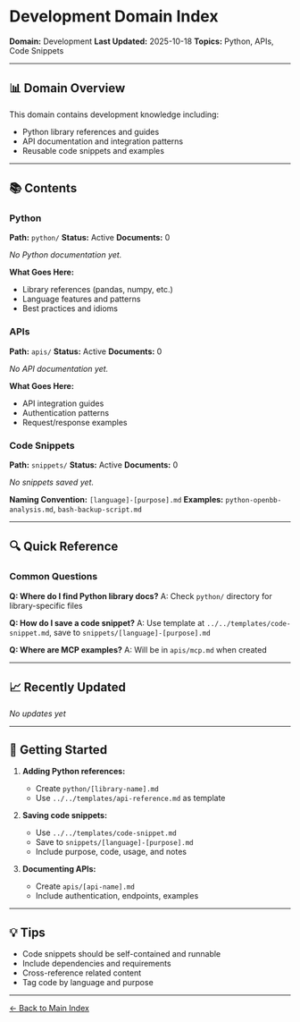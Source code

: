 # Development Domain Index

**Domain:** Development
**Last Updated:** 2025-10-18
**Topics:** Python, APIs, Code Snippets

---

## 📊 Domain Overview

This domain contains development knowledge including:
- Python library references and guides
- API documentation and integration patterns
- Reusable code snippets and examples

---

## 📚 Contents

### Python
**Path:** `python/`
**Status:** Active
**Documents:** 0

*No Python documentation yet.*

**What Goes Here:**
- Library references (pandas, numpy, etc.)
- Language features and patterns
- Best practices and idioms

### APIs
**Path:** `apis/`
**Status:** Active
**Documents:** 0

*No API documentation yet.*

**What Goes Here:**
- API integration guides
- Authentication patterns
- Request/response examples

### Code Snippets
**Path:** `snippets/`
**Status:** Active
**Documents:** 0

*No snippets saved yet.*

**Naming Convention:** `[language]-[purpose].md`
**Examples:** `python-openbb-analysis.md`, `bash-backup-script.md`

---

## 🔍 Quick Reference

### Common Questions

**Q: Where do I find Python library docs?**
A: Check `python/` directory for library-specific files

**Q: How do I save a code snippet?**
A: Use template at `../../templates/code-snippet.md`, save to `snippets/[language]-[purpose].md`

**Q: Where are MCP examples?**
A: Will be in `apis/mcp.md` when created

---

## 📈 Recently Updated

*No updates yet*

---

## 🎯 Getting Started

1. **Adding Python references:**
   - Create `python/[library-name].md`
   - Use `../../templates/api-reference.md` as template

2. **Saving code snippets:**
   - Use `../../templates/code-snippet.md`
   - Save to `snippets/[language]-[purpose].md`
   - Include purpose, code, usage, and notes

3. **Documenting APIs:**
   - Create `apis/[api-name].md`
   - Include authentication, endpoints, examples

---

## 💡 Tips

- Code snippets should be self-contained and runnable
- Include dependencies and requirements
- Cross-reference related content
- Tag code by language and purpose

---

[← Back to Main Index](../../INDEX.md)
